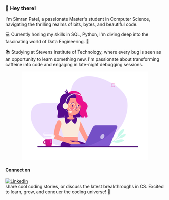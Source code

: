 ### 🌟 Hey there!

<!--
**SimranPatel6595/SimranPatel6595** is a ✨ _special_ ✨ repository because its `README.md` (this file) appears on your GitHub profile.

Here are some ideas to get you started:

- 🔭 I’m currently working on ...
- 🌱 I’m currently learning ...
- 👯 I’m looking to collaborate on ...
- 🤔 I’m looking for help with ...
- 💬 Ask me about ...
- 📫 How to reach me: ...
- 😄 Pronouns: ...
- ⚡ Fun fact: ...

![Coding](https://github.com/SimranPatel6595/SimranPatel6595/blob/main/coding.gif)
-->

I'm Simran Patel, a passionate Master's student in Computer Science, navigating the thrilling realms of bits, bytes, and beautiful code.

💻 Currently honing my skills in SQL, Python, I'm diving deep into the fascinating world of Data Engineering. 🚀

📚 Studying at Stevens Institute of Technology, where every bug is seen as an opportunity to learn something new. I'm passionate about transforming caffeine into code and engaging in late-night debugging sessions.

<p align="Center">
  <img src="https://github.com/SimranPatel6595/SimranPatel6595/blob/main/coding.gif" alt="coding" width="400"/>
</p>

#### Connect on 
[![LinkedIn](https://img.shields.io/badge/LinkedIn-Connect-blue)](https://www.linkedin.com/in/simranpatel6595/)  
share cool coding stories, or discuss the latest breakthroughs in CS. Excited to learn, grow, and conquer the coding universe! 🌌

